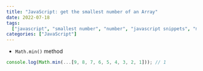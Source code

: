 ```yaml
---
title: "JavaScript: get the smallest number of an Array"
date: 2022-07-18
tags:
  ["javascript", "smallest number", "number", "javascript snippets", "method"]
categories: ["JavaScript"]
---
```


- `Math.min()` method

```javascript
console.log(Math.min(...[9, 8, 7, 6, 5, 4, 3, 2, 1])); // 1
```
